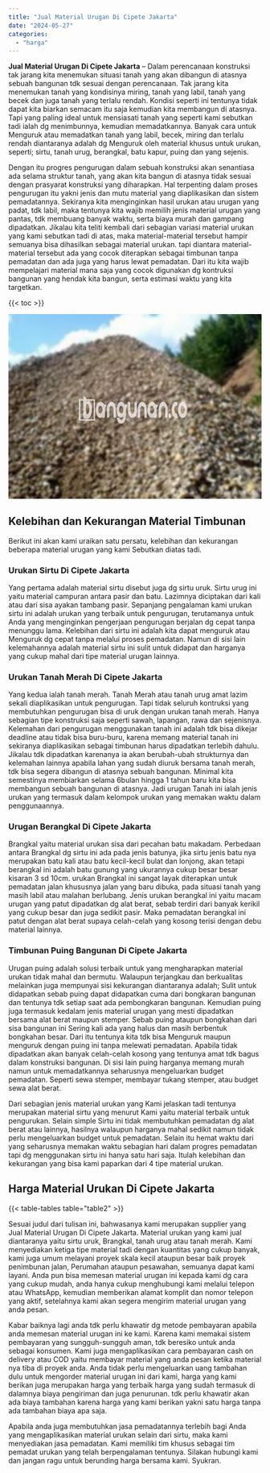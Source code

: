 ```yaml
---
title: "Jual Material Urugan Di Cipete Jakarta"
date: "2024-05-27"
categories: 
  - "harga"
---
```


**Jual Material Urugan Di Cipete Jakarta** – Dalam perencanaan konstruksi tak jarang kita menemukan situasi tanah yang akan dibangun di atasnya sebuah bangunan tdk sesuai dengan perencanaan. Tak jarang kita menemukan tanah yang kondisinya miring, tanah yang labil, tanah yang becek dan juga tanah yang terlalu rendah. Kondisi seperti ini tentunya tidak dapat kita biarkan semacam itu saja kemudian kita membangun di atasnya. Tapi yang paling ideal untuk mensiasati tanah yang seperti kami sebutkan tadi ialah dg menimbunnya, kemudian memadatkannya. Banyak cara untuk Menguruk atau memadatkan tanah yang labil, becek, miring dan terlalu rendah diantaranya adalah dg Menguruk oleh material khusus untuk urukan, seperti; sirtu, tanah urug, berangkal, batu kapur, puing dan yang sejenis.

Dengan itu progres pengurugan dalam sebuah konstruksi akan senantiasa ada selama struktur tanah, yang akan kita bangun di atasnya tidak sesuai dengan prasyarat konstruksi yang diharapkan. Hal terpenting dalam proses pengurugan itu yakni jenis dan mutu material yang diaplikasikan dan sistem pemadatannya. Sekiranya kita menginginkan hasil urukan atau urugan yang padat, tdk labil, maka tentunya kita wajib memilih jenis material urugan yang pantas, tdk membuang banyak waktu, serta biaya murah dan gampang dipadatkan. Jikalau kita teliti kembali dari sebagian variasi material urukan yang kami sebutkan tadi di atas, maka material-material tersebut hampir semuanya bisa dihasilkan sebagai material urukan. tapi diantara material-material tersebut ada yang cocok diterapkan sebagai timbunan tanpa pemadatan dan ada juga yang harus lewat pemadatan. Dari itu kita wajib mempelajari material mana saja yang cocok digunakan dg kontruksi bangunan yang hendak kita bangun, serta estimasi waktu yang kita targetkan.

{{< toc >}}

![Jual Material Urugan Di Cipete Jakarta](/images/jual-urugan-44.png)

## Kelebihan dan Kekurangan Material Timbunan

Berikut ini akan kami uraikan satu persatu, kelebihan dan kekurangan beberapa material urugan yang kami Sebutkan diatas tadi.

### Urukan Sirtu Di Cipete Jakarta

Yang pertama adalah material sirtu disebut juga dg sirtu uruk. Sirtu urug ini yaitu material campuran antara pasir dan batu. Lazimnya diciptakan dari kali atau dari sisa ayakan tambang pasir. Sepanjang pengalaman kami urukan sirtu ini adalah urukan yang terbaik untuk pengurugan, terutamanya untuk Anda yang menginginkan pengerjaan pengurugan berjalan dg cepat tanpa menunggu lama. Kelebihan dari sirtu ini adalah kita dapat menguruk atau Menguruk dg cepat tanpa melalui proses pemadatan. Namun di sisi lain kelemahannya adalah material sirtu ini sulit untuk didapat dan harganya yang cukup mahal dari tipe material urugan lainnya.

### Urukan Tanah Merah Di Cipete Jakarta

Yang kedua ialah tanah merah. Tanah Merah atau tanah urug amat lazim sekali diaplikasikan untuk pengurugan. Tapi tidak seluruh kontruksi yang membutuhkan pengurugan bisa di uruk dengan urukan tanah merah. Hanya sebagian tipe konstruksi saja seperti sawah, lapangan, rawa dan sejenisnya. Kelemahan dari pengurugan menggunakan tanah ini adalah tdk bisa dikejar deadline atau tidak bisa buru-buru, karena memang material tanah ini sekiranya diaplikasikan sebagai timbunan harus dipadatkan terlebih dahulu. Jikalau tdk dipadatkan karenanya ia akan berubah-ubah strukturnya dan kelemahan lainnya apabila lahan yang sudah diuruk bersama tanah merah, tdk bisa segera dibangun di atasnya sebuah bangunan. Minimal kita semestinya membiarkan selama 6bulan hingga 1 tahun baru kita bisa membangun sebuah bangunan di atasnya. Jadi urugan Tanah ini ialah jenis urukan yang termasuk dalam kelompok urukan yang memakan waktu dalam penggunaannya.

### Urugan Berangkal Di Cipete Jakarta

Brangkal yaitu material urukan sisa dari pecahan batu makadam. Perbedaan antara Brangkal dg sirtu ini ada pada jenis batunya, jika sirtu jenis batu nya merupakan batu kali atau batu kecil-kecil bulat dan lonjong, akan tetapi berangkal ini adalah batu gunung yang ukurannya cukup besar besar kisaran 3 sd 10cm. urukan Brangkal ini sangat layak diterapkan untuk pemadatan jalan khususnya jalan yang baru dibuka, pada situasi tanah yang masih labil atau malahan berlubang. Jenis urukan berangkal ini yaitu macam urugan yang patut dipadatkan dg alat berat, sebab terdiri dari banyak kerikil yang cukup besar dan juga sedikit pasir. Maka pemadatan berangkal ini patut dengan alat berat supaya celah-celah yang kosong terisi dengan debu material lainnya.

### Timbunan Puing Bangunan Di Cipete Jakarta

Urugan puing adalah solusi terbaik untuk yang mengharapkan material urukan tidak mahal dan bermutu. Walaupun terjangkau dan berkualitas melainkan juga mempunyai sisi kekurangan diantaranya adalah; Sulit untuk didapatkan sebab puing dapat didapatkan cuma dari bongkaran bangunan dan tentunya tdk setiap saat ada pembongkaran bangunan. Kemudian puing juga termasuk kedalam jenis material urugan yang mesti dipadatkan bersama alat berat maupun stemper. Sebab puing ataupun bongkahan dari sisa bangunan ini Sering kali ada yang halus dan masih berbentuk bongkahan besar. Dari itu tentunya kita tdk bisa Menguruk maupun menguruk dengan puing ini tanpa melewati pemadatan. Apabila tidak dipadatkan akan banyak celah-celah kosong yang tentunya amat tdk bagus dalam konstruksi bangunan. Di sisi lain puing harganya memang murah namun untuk memadatkannya seharusnya mengeluarkan budget pemadatan. Seperti sewa stemper, membayar tukang stemper, atau budget sewa alat berat.

Dari sebagian jenis material urukan yang Kami jelaskan tadi tentunya merupakan material sirtu yang menurut Kami yaitu material terbaik untuk pengurukan. Selain simple Sirtu ini tidak membutuhkan pemadatan dg alat berat atau lainnya, hasilnya walaupun harganya mahal sedikit namun tidak perlu mengeluarkan budget untuk pemadatan. Selain itu hemat waktu dari yang seharusnya memakan waktu sebagian hari dalam progres pemadatan tapi dg menggunakan sirtu ini hanya satu hari saja. Itulah kelebihan dan kekurangan yang bisa kami paparkan dari 4 tipe material urukan.

## Harga Material Urukan Di Cipete Jakarta

{{< table-tables table="table2" >}}

Sesuai judul dari tulisan ini, bahwasanya kami merupakan supplier yang Jual Material Urugan Di Cipete Jakarta. Material urukan yang kami jual diantaranya yaitu sirtu uruk, Brangkal, tanah urug atau tanah merah. Kami menyediakan ketiga tipe material tadi dengan kuantitas yang cukup banyak, kami juga umum melayani proyek skala kecil ataupun besar baik proyek penimbunan jalan, Perumahan ataupun pesawahan, semuanya dapat kami layani. Anda pun bisa memesan material urugan ini kepada kami dg cara yang cukup mudah, anda hanya cukup menghubungi kami melalui telepon atau WhatsApp, kemudian memberikan alamat komplit dan nomor telepon yang aktif, setelahnya kami akan segera mengirim material urugan yang anda pesan.

Kabar baiknya lagi anda tdk perlu khawatir dg metode pembayaran apabila anda memesan material urugan ini ke kami. Karena kami memakai sistem pembayaran yang sungguh-sungguh aman, tdk beresiko untuk anda sebagai konsumen. Kami juga mengaplikasikan cara pembayaran cash on delivery atau COD yaitu membayar material yang anda pesan ketika material nya tiba di proyek anda. Anda tidak perlu mengeluarkan uang tambahan dulu untuk mengorder material urugan ini dari kami, harga yang kami berikan juga merupakan harga yang terbaik harga yang sudah termasuk di dalamnya biaya pengiriman dan juga penurunan. tdk perlu khawatir akan ada biaya tambahan karena harga yang kami berikan yakni satu harga tanpa ada tambahan biaya apa saja.

Apabila anda juga membutuhkan jasa pemadatannya terlebih bagi Anda yang mengaplikasikan material urukan selain dari sirtu, maka kami menyediakan jasa pemadatan. Kami memiliki tim khusus sebagai tim pemadat urukan yang telah berpengalaman tentunya. Silakan hubungi kami dan jangan ragu untuk berunding harga bersama kami. Syukran.
